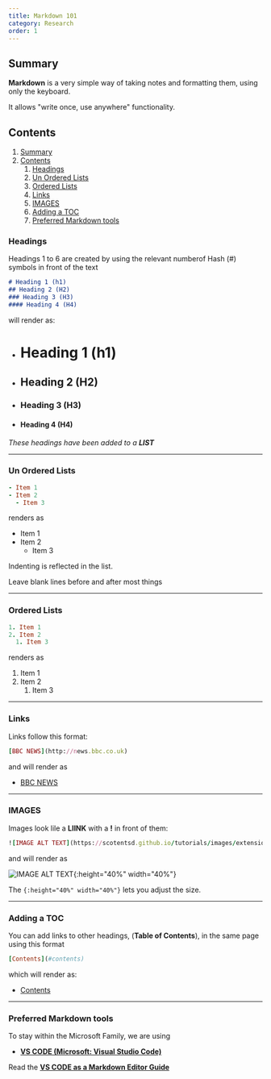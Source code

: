 ```yaml
---
title: Markdown 101
category: Research
order: 1
---
```

## Summary
**Markdown** is a very simple way of taking notes and formatting them, using only the keyboard.

It allows "write once, use anywhere" functionality. 

## Contents
1. [Summary](#summary)
2. [Contents](#contents)
   1. [Headings](#headings)
   2. [Un Ordered Lists](#un-ordered-lists)
   3. [Ordered Lists](#ordered-lists)
   4. [Links](#links)
   5. [IMAGES](#images)
   6. [Adding a TOC](#adding-a-toc)
   7. [Preferred Markdown tools](#preferred-markdown-tools)

### Headings

Headings 1 to 6 are created by using the relevant numberof Hash (#) symbols in front of the text

```markdown
# Heading 1 (h1)
## Heading 2 (H2)
### Heading 3 (H3)
#### Heading 4 (H4)
```

will render as:
- # Heading 1 (h1)
- ## Heading 2 (H2)
- ### Heading 3 (H3)
- #### Heading 4 (H4)
_These headings have been added to a **LIST**_

---

### Un Ordered Lists

```ruby
- Item 1
- Item 2
  - Item 3
```

renders as 

- Item 1
- Item 2
  - Item 3
  
Indenting is reflected in the list. 

Leave blank lines before and after most things

---

### Ordered Lists
```ruby
1. Item 1
2. Item 2
  1. Item 3
```

renders as 

1. Item 1
2. Item 2
   1. Item 3

---

### Links

Links follow this format:

```ruby
[BBC NEWS](http://news.bbc.co.uk)
```

and will render as

- [BBC NEWS](http://news.bbc.co.uk)

---

### IMAGES

Images look lile a **LIINK** with a **!** in front of them:

```ruby
![IMAGE ALT TEXT](https://scotentsd.github.io/tutorials/images/extensionsearch.png){:height="40%" width="40%"}
```

and will render as

![IMAGE ALT TEXT](https://scotentsd.github.io/tutorials/images/extensionsearch.png){:height="40%" width="40%"}

The ```{:height="40%" width="40%"}``` lets you adjust the size.

---

### Adding a TOC

You can add links to other headings, (**Table of Contents**), in the same page using this format

```ruby
[Contents](#contents)
```

which will render as:

- [Contents](#contents)

---

### Preferred Markdown tools
To stay within the Microsoft Family, we are using 
- **[VS CODE (Microsoft: Visual Studio Code)](https://code.visualstudio.com)**

Read the **[VS CODE as a Markdown Editor Guide](https://scotentsd.github.io/tutorials/Content/VSCode/)**
  



